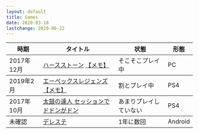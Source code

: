 ```yaml
---
layout: default
title: Games
date: 2020-03-18
lastchange: 2020-06-22
---
```


<table class="table table-striped">
  <thead>
    <tr>
      <th>時期</th>
      <th>タイトル</th>
      <th>状態</th>
      <th>形態</th>
    </tr>
  </thead>
  <tbody>
    <tr>
      <td>2017年12月</td>
      <td><a href="https://playhearthstone.com/ja-jp/?">ハースストーン</a>
       <a href="https://kun153.github.io/games/hearthstone/index.html">【メモ】</a>
      </td>
      <td>そこそこプレイ中</td>
      <td>PC</td>
    </tr>
  </tbody>
  <tbody>
    <tr>
      <td>2019年2月</td>
      <td><a href="https://www.ea.com/ja-jp/games/apex-legends">エーペックスレジェンズ </a>
       <a href="https://kun153.github.io/games/apex-legends/index.html">【メモ】</a>
      </td>
      <td>割とプレイ中</td>
      <td>PS4</td>
    </tr>
  </tbody>
  <tbody>
    <tr>
      <td>2017年10月</td>
      <td><a href="https://taikops4-ses.taiko-ch.net/">太鼓の達人 セッションでドドンがドン</a></td>
      <td>あまりプレイしていない</td>
      <td>PS4</td>
    </tr>
  </tbody>
  <tbody>
    <tr>
      <td>未確認</td>
      <td><a href="https://cinderella.idolmaster.jp/sl-stage/">デレステ</a></td>
      <td>1年に数回</td>
      <td>Android</td>
    </tr>
  </tbody>
</table>
